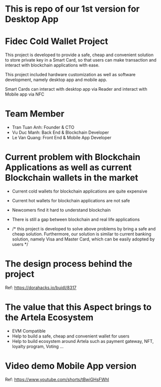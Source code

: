 # This is repo of our 1st version for Desktop App

# Fidec Cold Wallet Project
This project is developed to provide a safe, cheap and convenient solution to store private key in a Smart Card, so that users can make transaction and interact with blockchain applications with ease.

This project included hardware customization as well as software development, namely desktop app and mobile app.

Smart Cards can interact with desktop app via Reader and interact with Mobile app via NFC

# Team Member
- Tran Tuan Anh: Founder & CTO
- Vu Duc Manh: Back End & Blockchain Developer
- Le Van Quang: Front End & Mobile App Developer

# Current problem with Blockchain Applications as well as current Blockchain wallets in the market
- Current cold wallets for blockchain applications are quite expensive
- Current hot wallets for blockchain applications are not safe
- Newcomers find it hard to understand blockchain
- There is still a gap between blockchain and real life applications

- /* this project is developed to solve above problems by bring a safe and cheap solution. Furthermore, our solution is similar to current banking solution, namely Visa and Master Card, which can be easily adopted by users */

# The design process behind the project
Ref: https://dorahacks.io/buidl/8317

# The value that this Aspect brings to the Artela Ecosystem
- EVM Compatible
- Help to build a safe, cheap and convenient wallet for users
- Help to build ecosystem around Artela such as payment gateway, NFT, loyalty program, Voting ...

# Video demo Mobile App version
Ref: https://www.youtube.com/shorts/tBwiGHsFWhI

